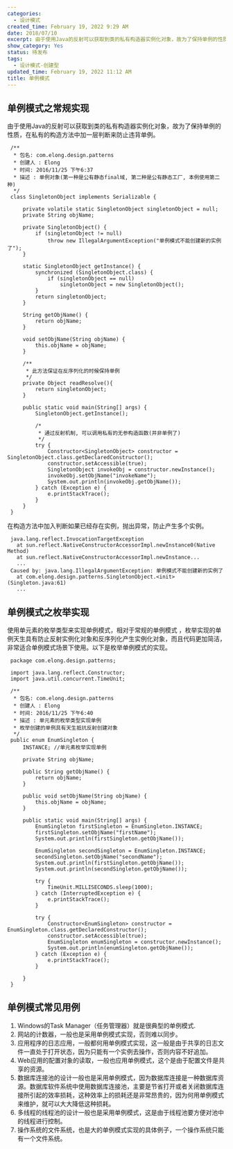 ```yaml
---
categories:
  - 设计模式
created_time: February 19, 2022 9:29 AM
date: 2018/07/10
excerpt: 由于使用Java的反射可以获取到类的私有构造器实例化对象，故为了保持单例的性质，在私有的构造方法中加一层判断来防止违背单例。
show_category: Yes
status: 待发布
tags:
  - 设计模式-创建型
updated_time: February 19, 2022 11:12 AM
title: 单例模式
---
```



## **单例模式之常规实现**

由于使用Java的反射可以获取到类的私有构造器实例化对象，故为了保持单例的性质，在私有的构造方法中加一层判断来防止违背单例。

```
 /**
  * 包名: com.elong.design.patterns
  * 创建人 : Elong
  * 时间: 2016/11/25 下午6:37
  * 描述 : 单例对象(第一种是公有静态final域, 第二种是公有静态工厂, 本例使用第二种)
  */
 class SingletonObject implements Serializable {
 
     private volatile static SingletonObject singletonObject = null;
     private String objName;
 
     private SingletonObject() {
         if (singletonObject != null)
             throw new IllegalArgumentException("单例模式不能创建新的实例了");
     }

     static SingletonObject getInstance() {
         synchronized (SingletonObject.class) {
             if (singletonObject == null)
                 singletonObject = new SingletonObject();
         }
         return singletonObject;
     }
 
     String getObjName() {
         return objName;
     }
 
     void setObjName(String objName) {
         this.objName = objName;
     }
 
     /**
      * 此方法保证在反序列化的时候保持单例
      */
     private Object readResolve(){
         return singletonObject;
     }
 
     public static void main(String[] args) {
         SingletonObject.getInstance();

         /*
          * 通过反射机制, 可以调用私有的无参构造函数(并非单例了)
          */
         try {
             Constructor<SingletonObject> constructor = SingletonObject.class.getDeclaredConstructor();
             constructor.setAccessible(true);
             SingletonObject invokeObj = constructor.newInstance();
             invokeObj.setObjName("invokeName");
             System.out.println(invokeObj.getObjName());
         } catch (Exception e) {
             e.printStackTrace();
         }
     }
 }
```

在构造方法中加入判断如果已经存在实例，抛出异常，防止产生多个实例。

```
 java.lang.reflect.InvocationTargetException
   at sun.reflect.NativeConstructorAccessorImpl.newInstance0(Native Method)
   at sun.reflect.NativeConstructorAccessorImpl.newInstance...
   ...
 Caused by: java.lang.IllegalArgumentException: 单例模式不能创建新的实例了
   at com.elong.design.patterns.SingletonObject.<init>(Singleton.java:61)
   ...
```

## **单例模式之枚举实现**

使用单元素的枚举类型来实现单例模式，相对于常规的单例模式 ，枚举实现的单例天生具有防止反射实例化对象和反序列化产生实例化对象，而且代码更加简洁，非常适合单例模式场景下使用。以下是枚举单例模式的实现。

```
 package com.elong.design.patterns;
 
 import java.lang.reflect.Constructor;
 import java.util.concurrent.TimeUnit;
 
 /**
  * 包名: com.elong.design.patterns
  * 创建人 : Elong
  * 时间: 2016/11/25 下午6:40
  * 描述 : 单元素的枚举类型实现单例
  * 枚举创建的单例具有天生抵抗反射创建对象
  */
 public enum EnumSingleton {
     INSTANCE; //单元素枚举实现单例
 
     private String objName;
 
     public String getObjName() {
         return objName;
     }
 
     public void setObjName(String objName) {
         this.objName = objName;
     }
 
     public static void main(String[] args) {
         EnumSingleton firstSingleton = EnumSingleton.INSTANCE;
         firstSingleton.setObjName("firstName");
         System.out.println(firstSingleton.getObjName());
 
         EnumSingleton secondSingleton = EnumSingleton.INSTANCE;
         secondSingleton.setObjName("secondName");
         System.out.println(firstSingleton.getObjName());
         System.out.println(secondSingleton.getObjName());
 
         try {
             TimeUnit.MILLISECONDS.sleep(1000);
         } catch (InterruptedException e) {
             e.printStackTrace();
         }
 
         try {
             Constructor<EnumSingleton> constructor = EnumSingleton.class.getDeclaredConstructor();
             constructor.setAccessible(true);
             EnumSingleton enumSingleton = constructor.newInstance();
             System.out.println(enumSingleton.getObjName());
         } catch (Exception e) {
             e.printStackTrace();
         }
 
     }
 }
```

## **单例模式常见用例**

1. Windows的Task Manager（任务管理器）就是很典型的单例模式.
2. 网站的计数器，一般也是采用单例模式实现，否则难以同步。
3. 应用程序的日志应用，一般都何用单例模式实现，这一般是由于共享的日志文件一直处于打开状态，因为只能有一个实例去操作，否则内容不好追加。
4. Web应用的配置对象的读取，一般也应用单例模式，这个是由于配置文件是共享的资源。
5. 数据库连接池的设计一般也是采用单例模式，因为数据库连接是一种数据库资源。数据库软件系统中使用数据库连接池，主要是节省打开或者关闭数据库连接所引起的效率损耗，这种效率上的损耗还是非常昂贵的，因为何用单例模式来维护，就可以大大降低这种损耗。
6. 多线程的线程池的设计一般也是采用单例模式，这是由于线程池要方便对池中的线程进行控制。
7. 操作系统的文件系统，也是大的单例模式实现的具体例子，一个操作系统只能有一个文件系统。